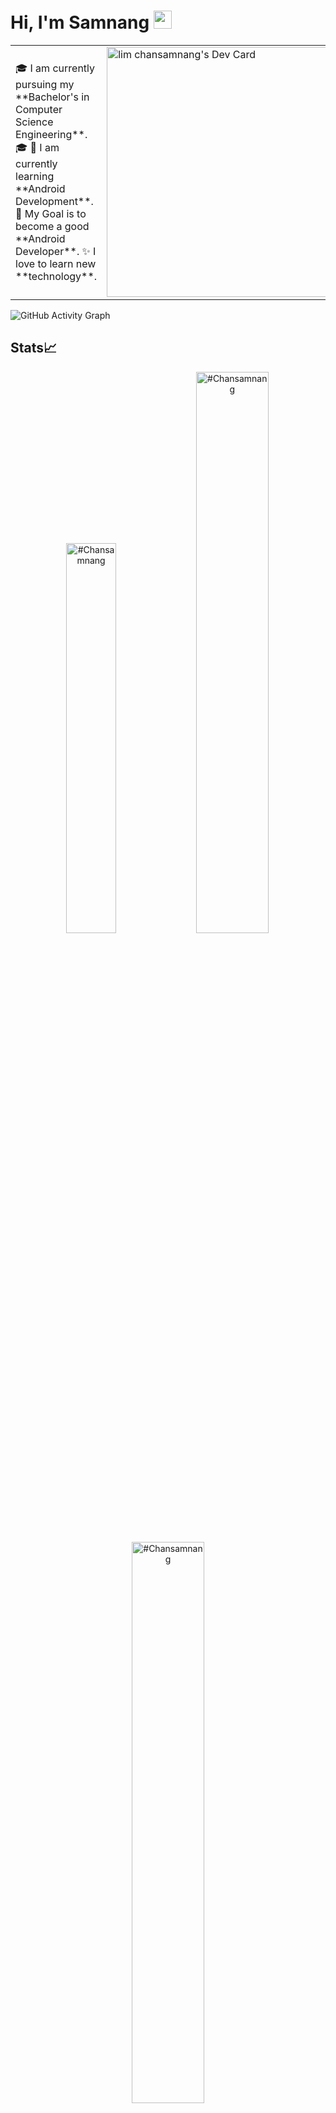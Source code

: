 # Hi, I'm Samnang <img src="https://github.com/TheDudeThatCode/TheDudeThatCode/blob/master/Assets/Hi.gif" width="29px">

<table>
<tr>
  <td valign="center">
   🎓 I am currently pursuing my **Bachelor's in Computer Science Engineering**.
    🎓 🌱 I am currently learning **Android Development**.
    🎯 My Goal is to become a good **Android Developer**.
    ✨ I love to learn new **technology**.
<td >
   <a href="https://app.daily.dev/chansamnang"><img src="https://api.daily.dev/devcards/f7ad811c965a49588d98d9c7ec6dcfc2.png?r=avm" width="400" alt="lim chansamnang's Dev Card"/></a>
  </td>

</tr>
</table>


![GitHub Activity Graph](https://activity-graph.herokuapp.com/graph?username=Chansamnang&theme=dracula&hide_border=true)


## Stats📈
<p align="center">
<img width="40%" src="https://github-readme-stats.vercel.app/api/top-langs?username=Chansamnang&show_icons=true&theme=dracula&title_color=ff8000&text_color=ffffff&bg_color=6a6a6a&locale=en&layout=compact&hide_border=true" alt="#Chansamnang" /> 
<img width="48%" src="https://github-readme-stats.vercel.app/api?username=Chansamnang&show_icons=true&theme=dracula&title_color=ff8000&text_color=ffffff&bg_color=6a6a6a&locale=en&hide_border=true" alt="#Chansamnang" />
<img width="48%" src="https://github-readme-streak-stats.herokuapp.com/?user=Chansamnang&theme=highcontrast&hide_border=true" alt="#Chansamnang" />
</p>
